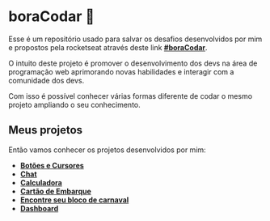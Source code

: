 # boraCodar 🚀
Esse é um repositório usado para salvar os desafios desenvolvidos por mim e propostos pela rocketseat através deste link [**#boraCodar**](https://boracodar.dev/#).

O intuito deste projeto é promover o desenvolvimento dos devs na área de programação web aprimorando novas habilidades e interagir com a comunidade dos devs.

Com isso é possível conhecer várias formas diferente de codar o mesmo projeto ampliando o seu conhecimento.

Meus projetos
--------------------------

Então vamos conhecer os projetos desenvolvidos por mim:
* [**Botões e Cursores**](https://github.com/RenilsonMedeiros/boraCodar/tree/master/botoes-e-cursores)
* [**Chat**](https://github.com/RenilsonMedeiros/boraCodar/tree/master/chat)
* [**Calculadora**](https://github.com/RenilsonMedeiros/boraCodar/tree/master/calculadora)
* [**Cartão de Embarque**](https://github.com/RenilsonMedeiros/boraCodar/tree/master/cartao-de-embarque)
* [**Encontre seu bloco de carnaval**](https://github.com/RenilsonMedeiros/boraCodar/tree/master/site-carnaval)
* [**Dashboard**](https://github.com/RenilsonMedeiros/boraCodar/tree/master/dashboard)
